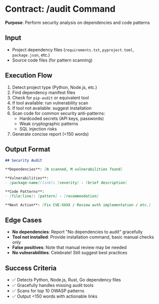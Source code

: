 # Contract: /audit Command

**Purpose**: Perform security analysis on dependencies and code patterns

## Input
- Project dependency files (`requirements.txt`, `pyproject.toml`, `package.json`, etc.)
- Source code files (for pattern scanning)

## Execution Flow
1. Detect project type (Python, Node.js, etc.)
2. Find dependency manifest files
3. Check for `pip-audit` or equivalent tool
4. If tool available: run vulnerability scan
5. If tool not available: suggest installation
6. Scan code for common security anti-patterns:
   - Hardcoded secrets (API keys, passwords)
   - Weak cryptographic patterns
   - SQL injection risks
7. Generate concise report (<150 words)

## Output Format
```markdown
## Security Audit

**Dependencies**: [N scanned, M vulnerabilities found]

**Vulnerabilities**:
- [package-name](link): [severity] - [brief description]

**Code Patterns**:
- [file:line]: [pattern] - [recommendation]

**Next Action**: [Fix CVE-XXXX / Review auth implementation / etc.]
```

## Edge Cases
- **No dependencies**: Report "No dependencies to audit" gracefully
- **Tool not installed**: Provide installation command, basic manual checks only
- **False positives**: Note that manual review may be needed
- **No vulnerabilities**: Celebrate! Still suggest best practices

## Success Criteria
- ✅ Detects Python, Node.js, Rust, Go dependency files
- ✅ Gracefully handles missing audit tools
- ✅ Scans for top 10 OWASP patterns
- ✅ Output <150 words with actionable links
